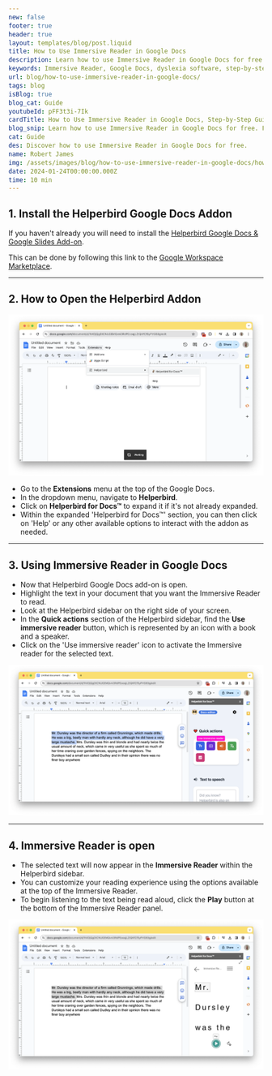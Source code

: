 ```yaml
---
new: false
footer: true
header: true
layout: templates/blog/post.liquid
title: How to Use Immersive Reader in Google Docs
description: Learn how to use Immersive Reader in Google Docs for free. Follow our step-by-step guide to enable and utilize this powerful dyslexia software tool.
keywords: Immersive Reader, Google Docs, dyslexia software, step-by-step guide, accessibility software, Helperbird, dyslexia fonts, dyslexia software, reading mode, text reader, voice typing
url: blog/how-to-use-immersive-reader-in-google-docs/
tags: blog
isBlog: true
blog_cat: Guide
youtubeId: pFF3t3i-7Ik
cardTitle: How to Use Immersive Reader in Google Docs, Step-by-Step Guide
blog_snip: Learn how to use Immersive Reader in Google Docs for free. Follow our step-by-step guide to enable and utilize this powerful dyslexia software tool.
cat: Guide
des: Discover how to use Immersive Reader in Google Docs for free.
name: Robert James
img: /assets/images/blog/how-to-use-immersive-reader-in-google-docs/how-to-turn-on-helperbirds-google-toolbar.png
date: 2024-01-24T00:00:00.000Z
time: 10 min
---
```




## 1. Install the Helperbird Google Docs Addon

If you haven't already you will need to install the [Helperbird Google Docs & Google Slides Add-on](https://www.helperbird.com/products/google-addon/).

This can be done by following this link to the [Google Workspace Marketplace](https://workspace.google.com/marketplace/app/helperbird/844716805038).


--- 

## 2. How to Open the Helperbird Addon

![Screenshot of a Google Docs interface showing the 'Extensions' menu selected, with a submenu visible. The submenu highlights the 'Apps Script' option. On the right side of the screen, a sidebar is open with the 'Helperbird for Docs™' add-on expanded, displaying 'Help' and 'More' as clickable options."](/assets/images/blog/how-to-use-immersive-reader-in-google-docs/how-to-turn-on-helperbirds-google-toolbar.png)

- Go to the **Extensions** menu at the top of the Google Docs.
- In the dropdown menu, navigate to **Helperbird**.
- Click on **Helperbird for Docs™** to expand it if it's not already expanded.
- Within the expanded 'Helperbird for Docs™' section, you can then click on 'Help' or any other available options to interact with the addon as needed.


--- 

## 3. Using Immersive Reader in Google Docs

- Now that Helperbird Google Docs add-on is open.
- Highlight the text in your document that you want the Immersive Reader to read.
- Look at the Helperbird sidebar on the right side of your screen.
- In the **Quick actions** section of the Helperbird sidebar, find the **Use immersive reader** button, which is represented by an icon with a book and a speaker.
- Click on the 'Use immersive reader' icon to activate the Immersive reader for the selected text.

![Screenshot of an open Google Docs document with a block of text selected. On the right side, the 'Helperbird for Docs™' sidebar is displayed with a section titled 'Quick actions'. Under 'Quick actions', there are various tool options, including the highlighted 'Use immersive reader' button, which features an icon with a book and a speaker. Other tool icons are also visible, such as text-to-speech and font adjustment options.](/assets/images/blog/how-to-use-immersive-reader-in-google-docs/highlight-the-text-in-google-docs-to-use-immersive-reader.png)

---

## 4. Immersive Reader is open

- The selected text will now appear in the **Immersive Reader** within the Helperbird sidebar.
- You can customize your reading experience using the options available at the top of the Immersive Reader. 
- To begin listening to the text being read aloud, click the **Play** button at the bottom of the Immersive Reader panel.

![Screenshot of the Helperbird add-on's 'Immersive Reader' feature activated within Google Docs. The document text 'Mr. Dursley' is magnified in a separate overlay to the right, with each word enlarged and individually highlighted. Below the magnified text, there's a 'Play' button indicating the start of the text-to-speech function. The Helperbird sidebar is visible, showing the 'Immersive Reader' header and the text magnification feature in use.](/assets/images/blog/how-to-use-immersive-reader-in-google-docs/immersive-reader-loading-in-google-docs.png)


